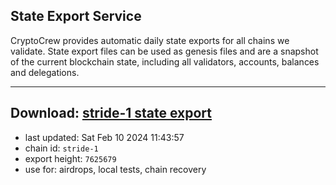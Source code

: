 ## State Export Service
CryptoCrew provides automatic daily state exports for all chains we validate. State export files can be used as genesis files and are a snapshot of the current blockchain state, including all validators, accounts, balances and delegations.

---
**Download: [stride-1 state export](https://dl.ccvalidators.com/SERVICE/stride/stride-1_export_7625679.json)**
---

- last updated: Sat Feb 10 2024 11:43:57
- chain id: `stride-1`
- export height: `7625679`
- use for: airdrops, local tests, chain recovery
